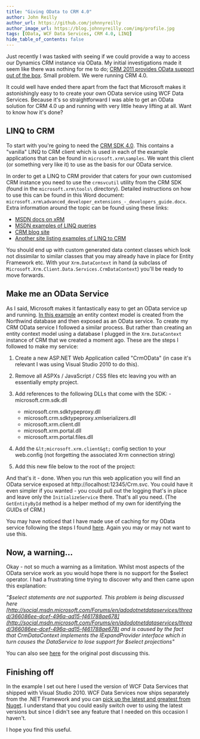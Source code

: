 ```yaml
---
title: "Giving OData to CRM 4.0"
author: John Reilly
author_url: https://github.com/johnnyreilly
author_image_url: https://blog.johnnyreilly.com/img/profile.jpg
tags: [OData, WCF Data Services, CRM 4.0, LINQ]
hide_table_of_contents: false
---
```

Just recently I was tasked with seeing if we could provide a way to access our Dynamics CRM instance via OData. My initial investigations made it seem like there was nothing for me to do; [CRM 2011 provides OData support out of the box](http://msdn.microsoft.com/en-us/library/gg309461.aspx). Small problem. We were running CRM 4.0.

 It could well have ended there apart from the fact that Microsoft makes it astonishingly easy to to create your own OData service using WCF Data Services. Because it's so straightforward I was able to get an OData solution for CRM 4.0 up and running with very little heavy lifting at all. Want to know how it's done?

## LINQ to CRM

To start with you're going to need the [CRM SDK 4.0](http://www.microsoft.com/en-us/download/details.aspx?id=38). This contains a "vanilla" LINQ to CRM client which is used in each of the example applications that can be found in `microsoft.xrm\samples`. We want this client (or something very like it) to use as the basis for our OData service.

In order to get a LINQ to CRM provider that caters for your own customised CRM instance you need to use the `crmsvcutil` utility from the CRM SDK (found in the `microsoft.xrm\tools\` directory). Detailed instructions on how to use this can be found in this Word document: `microsoft.xrm\advanced_developer_extensions_-_developers_guide.docx`. Extra information around the topic can be found using these links:

- [MSDN docs on xRM](http://msdn.microsoft.com/en-us/library/ff681559)
- [MSDN examples of LINQ queries](http://msdn.microsoft.com/en-us/library/ff681573)
- [CRM blog site](http://www.dynamicscrmtrickbag.com/)
- [Another site listing examples of LINQ to CRM](http://community.adxstudio.com/products/adxstudio-portals/developers-guide/archive/linq-to-crm-22/)



You should end up with custom generated data context classes which look not dissimilar to similar classes that you may already have in place for Entity Framework etc. With your `Xrm.DataContext` in hand (a subclass of `Microsoft.Xrm.Client.Data.Services.CrmDataContext`) you'll be ready to move forwards.

## Make me an OData Service

As I said, Microsoft makes it fantastically easy to get an OData service up and running. [In this example](http://msdn.microsoft.com/en-US/library/dd728275) an entity context model is created from the Northwind database and then exposed as an OData service. To create my CRM OData service I followed a similar process. But rather than creating an entity context model using a database I plugged in the `Xrm.DataContext` instance of CRM that we created a moment ago. These are the steps I followed to make my service:

1. Create a new ASP.NET Web Application called "CrmOData" (in case it's relevant I was using Visual Studio 2010 to do this).
2. Remove all ASPXs / JavaScript / CSS files etc leaving you with an essentially empty project.
3. Add references to the following DLLs that come with the SDK: - microsoft.crm.sdk.dll
    - microsoft.crm.sdktypeproxy.dll
    - microsoft.crm.sdktypeproxy.xmlserializers.dll
    - microsoft.xrm.client.dll
    - microsoft.xrm.portal.dll
    - microsoft.xrm.portal.files.dll

    

4. Add the `&lt;microsoft.xrm.client&gt;` config section to your web.config (not forgetting the associated Xrm connection string)
5. Add this new file below to the root of the project:



<script src="https://gist.github.com/3765280.js?file=Crm.svc.cs"></script>

And that's it - done. When you run this web application you will find an OData service exposed at http://localhost:12345/Crm.svc. You could have it even simpler if you wanted - you could pull out the logging that's in place and leave only the `InitializeService` there. That's all you need. (The `GetEntityById` method is a helper method of my own for identifying the GUIDs of CRM.)

You may have noticed that I have made use of caching for my OData service following the steps I found [here](http://blogs.msdn.com/b/peter_qian/archive/2010/11/17/using-asp-net-output-caching-with-wcf-data-services.aspx). Again you may or may not want to use this.

## Now, a warning...

Okay - not so much a warning as a limitation. Whilst most aspects of the OData service work as you would hope there is no support for the $select operator. I had a frustrating time trying to discover why and then came upon this explanation:

*"$select statements are not supported. This problem is being discussed here [http://social.msdn.microsoft.com/Forums/en/adodotnetdataservices/thread/366086ee-dcef-496a-ad15-f461788ae678](http://social.msdn.microsoft.com/Forums/en/adodotnetdataservices/thread/366086ee-dcef-496a-ad15-f461788ae678) and is caused by the fact that CrmDataContext implements the IExpandProvider interface which in turn causes the DataService to lose support for $select projections"*

You can also see [here](http://social.microsoft.com/Forums/en/crmdevelopment/thread/31daedb4-3d75-483a-8d7f-269af3375d74) for the original post discussing this.

## Finishing off

In the example I set out here I used the version of WCF Data Services that shipped with Visual Studio 2010. WCF Data Services now ships separately from the .NET Framework and you can [pick up the latest and greatest from Nuget](http://nuget.org/packages?q=wcf+data+services). I understand that you could easily switch over to using the latest versions but since I didn't see any feature that I needed on this occasion I haven't.

I hope you find this useful.


